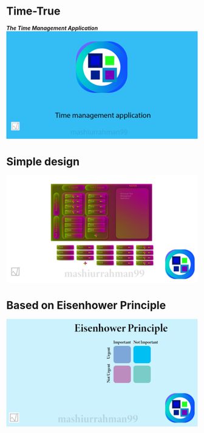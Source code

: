 # Time-True
***The Time Management Application***
![](https://github.com/01one/Time-True/blob/main/Presentation/Time%20True%20Presentation%203.png)

# Simple design
![](https://github.com/01one/Time-True/blob/main/Presentation/Time%20True%20Presentation%202.png)

# Based on Eisenhower Principle
![](https://github.com/01one/Time-True/blob/main/Presentation/Time%20True%20Presentation%201.png)
